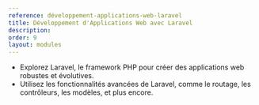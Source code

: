 ```yaml
---
reference: développement-applications-web-laravel
title: Développement d'Applications Web avec Laravel
description:
order: 9
layout: modules
---
```


* Explorez Laravel, le framework PHP pour créer des applications web robustes et évolutives.
* Utilisez les fonctionnalités avancées de Laravel, comme le routage, les contrôleurs, les modèles, et plus encore.
